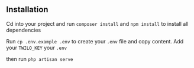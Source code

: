 ## Installation

Cd into your project and run `composer install`  and `npm install` to install all dependencies

Run `cp .env.example .env` to create your `.env` file and copy content.
Add your `TWILO_KEY` your `.env`

then run `php artisan serve`

